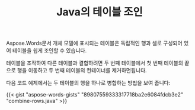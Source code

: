 ﻿---
title: Java의 테이블 조인
second_title: Aspose.WordsJava
articleTitle: 조인 테이블
linktitle: 조인 테이블
description: "Java의 테이블 조인. 고급 테이블 조작,Java을 사용하여 조인 및 분할."
type: docs
weight: 90
url: /ko/java/join-tables/
timestamp: 2024-01-27-14-07-04
---

Aspose.Words문서 개체 모델에 표시되는 테이블은 독립적인 행과 셀로 구성되어 있어 테이블을 쉽게 조인할 수 있습니다.

테이블을 조작하여 다른 테이블과 결합하려면 두 번째 테이블에서 첫 번째 테이블의 끝으로 행을 이동하고 두 번째 테이블의 컨테이너를 제거하면됩니다.

다음 코드 예제에서는 두 테이블의 행을 하나로 병합하는 방법을 보여 줍니다:

{{< gist "aspose-words-gists" "89807559333317718ba2e6084fdcb3e2" "combine-rows.java" >}}
